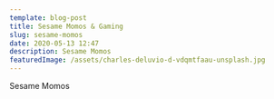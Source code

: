 ```yaml
---
template: blog-post
title: Sesame Momos & Gaming
slug: sesame-momos
date: 2020-05-13 12:47
description: Sesame Momos
featuredImage: /assets/charles-deluvio-d-vdqmtfaau-unsplash.jpg
---
```

Sesame Momos